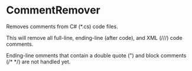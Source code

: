 # CommentRemover
Removes comments from C# (*.cs) code files.

This will remove all full-line, ending-line (after code), and XML (///) code comments.

Ending-line omments that contain a double quote (") and block comments (/* */) are not handled yet.
